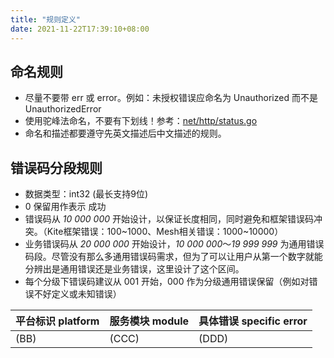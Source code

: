 ```yaml
---
title: "规则定义"
date: 2021-11-22T17:39:10+08:00
---
```

## 命名规则
- 尽量不要带 err 或 error。例如：未授权错误应命名为 Unauthorized 而不是 UnauthorizedError
- 使用驼峰法命名，不要有下划线！参考：[net/http/status.go](https://golang.org/src/net/http/status.go)
- 命名和描述都要遵守先英文描述后中文描述的规则。

## 错误码分段规则
- 数据类型：int32 (最长支持9位)
- 0 保留用作表示 成功
- 错误码从 *10 000 000* 开始设计，以保证长度相同，同时避免和框架错误码冲突。（Kite框架错误：100~1000、Mesh相关错误：1000~10000）
- 业务错误码从 *20 000 000* 开始设计，*10 000 000*～*19 999 999* 为通用错误码段。尽管没有那么多通用错误码需求，但为了可以让用户从第一个数字就能分辨出是通用错误还是业务错误，这里设计了这个区间。
- 每个分级下错误码建议从 001 开始，000 作为分级通用错误保留（例如对错误不好定义或未知错误）

| 平台标识 platform | 服务模块 module | 具体错误 specific error |
|-------------------|-----------------|-------------------------|
| (BB)              | (CCC)           | (DDD)                   |